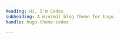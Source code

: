 ```yaml
---
heading: Hi, I'm Codex
subheading: A minimal blog theme for hugo.
handle: hugo-theme-codex

---
```

